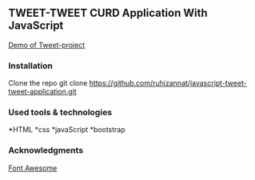 ## TWEET-TWEET CURD Application With JavaScript

[Demo of Tweet-project](https://ruhizannat.github.io/javascript-tweet-tweet-application/)



### Installation

Clone the repo
git clone https://github.com/ruhizannat/javascript-tweet-tweet-application.git

### Used tools & technologies

*HTML
*css
*javaScript
*bootstrap

### Acknowledgments

[Font Awesome](https://fontawesome.com/)
